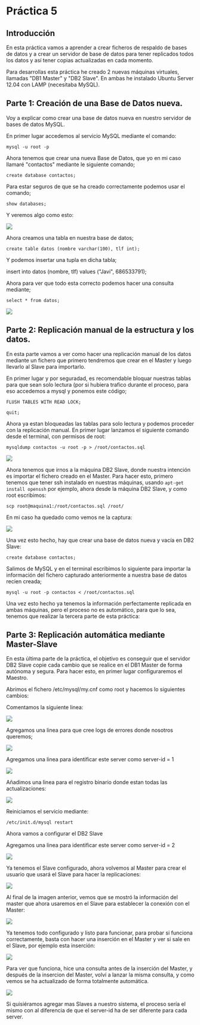 Práctica 5
======

Introducción
--------------

En esta práctica vamos a aprender a crear ficheros de respaldo de bases de datos y a crear un servidor de base de datos para tener replicados todos los datos y así tener copias actualizadas en cada momento.

Para desarrollas esta práctica he creado 2 nuevas máquinas virtuales, llamadas "DB1 Master" y "DB2 Slave". En ambas he instalado Ubuntu Server 12.04 con LAMP (necesitaba MySQL).   

Parte 1: Creación de una Base de Datos nueva.
-------------------------------------------------

Voy a explicar como crear una base de datos nueva en nuestro servidor de bases de datos MySQL.

En primer lugar accedemos al servicio MySQL mediante el comando:

`mysql -u root -p`  

Ahora tenemos que crear una nueva Base de Datos, que yo en mi caso llamaré "contactos" mediante le siguiente comando;

`create database contactos;  `

Para estar seguros de que se ha creado correctamente podemos usar el comando;

`show databases;`

Y veremos algo como esto:

![](https://github.com/azpe/SWAP_practicas/blob/master/Pr%C3%A1ctica%205/imagenes/basesdedatos.PNG?raw=true)


Ahora creamos una tabla en nuestra base de datos;

`create table datos (nombre varchar(100), tlf int);`

Y podemos insertar una tupla en dicha tabla;

insert into datos (nombre, tlf) values ("Javi", 686533791);

Ahora para ver que todo esta correcto podemos hacer una consulta mediante;

`select * from datos;`

![](https://github.com/azpe/SWAP_practicas/blob/master/Pr%C3%A1ctica%205/imagenes/insert.PNG?raw=true)


Parte 2: Replicación manual de la estructura y los datos.
-----------------------------------------------------------

En esta parte vamos a ver como hacer una replicación manual de los datos mediante un fichero que primero tendremos que crear en el Master y luego llevarlo al Slave para importarlo.

En primer lugar y por seguradad, es recomendable bloquar nuestras tablas para que sean solo lectura (por si hubiera trafico durante el proceso, para eso accedemos a mysql y ponemos este código;

`FLUSH TABLES WITH READ LOCK;`

`quit;`

Ahora ya estan bloqueadas las tablas para solo lectura y podemos proceder con la replicación manual.   En primer lugar lanzamos el siguiente comando desde el terminal, con permisos de root:

`mysqldump contactos -u root -p > /root/contactos.sql`

![](https://github.com/azpe/SWAP_practicas/blob/master/Pr%C3%A1ctica%205/imagenes/mysqldump1.PNG?raw=true)

Ahora tenemos que irnos a la máquina DB2 Slave, donde nuestra intención es importar el fichero creado en el Master. Para hacer esto, primero tenemos que tener ssh instalado en nuestras máquinas, usando `apt-get install openssh` por ejemplo, ahora desde la máquina DB2 Slave, y como root escribimos: 

` scp root@maquina1:/root/contactos.sql /root/   `  

En mi caso ha quedado como vemos ne la captura:

![](https://github.com/azpe/SWAP_practicas/blob/master/Pr%C3%A1ctica%205/imagenes/scp.PNG?raw=true)

Una vez esto hecho, hay que crear una base de datos nueva y vacía en DB2 Slave:

`create database contactos;`

Salimos de MySQL y en el terminal escribimos lo siguiente para importar la información del fichero capturado anteriormente a nuestra base de datos recien creada;

`mysql -u root -p contactos < /root/contactos.sql`  

Una vez esto hecho ya tenemos la información perfectamente replicada en ambas máquinas, pero el proceso no es automático, para que lo sea, tenemos que realizar la tercera parte de esta práctica:   


Parte 3: Replicación automática mediante Master-Slave
-----------------------------------------------------------

En esta última parte de la práctica, el objetivo es conseguir que el servidor DB2 Slave copie cada cambio que se realice en el DB1 Master de forma autónoma y segura. Para hacer esto, en primer lugar configuraremos el Maestro.  

Abrimos el fichero /etc/mysql/my.cnf como root y hacemos lo siguientes cambios:

Comentamos la siguiente linea:

![](https://github.com/azpe/SWAP_practicas/blob/master/Pr%C3%A1ctica%205/imagenes/config1.png?raw=true)

Agregamos una linea para que cree logs de errores donde nosotros queremos;

![](https://github.com/azpe/SWAP_practicas/blob/master/Pr%C3%A1ctica%205/imagenes/config2.png?raw=true)

Agregamos una linea para identificar este server como server-id = 1

![](https://github.com/azpe/SWAP_practicas/blob/master/Pr%C3%A1ctica%205/imagenes/config3.png?raw=true)

Añadimos una linea para el registro binario donde estan todas las actualizaciones:

![](https://github.com/azpe/SWAP_practicas/blob/master/Pr%C3%A1ctica%205/imagenes/config4.png?raw=true)

Reiniciamos el servicio mediante:

`/etc/init.d/mysql restart`

Ahora vamos a configurar el DB2 Slave
 
Agregamos una linea para identificar este server como server-id = 2

![](https://github.com/azpe/SWAP_practicas/blob/master/Pr%C3%A1ctica%205/imagenes/config5.png?raw=true)

Ya tenemos el Slave configurado, ahora volvemos al Master para crear el usuario que usará el Slave para hacer la replicaciones:

![](https://github.com/azpe/SWAP_practicas/blob/master/Pr%C3%A1ctica%205/imagenes/config7.PNG?raw=true)

Al final de la imagen anterior, vemos que se mostró la información del master que ahora usaremos en el Slave para establecer la conexión con el Master:

![](https://github.com/azpe/SWAP_practicas/blob/master/Pr%C3%A1ctica%205/imagenes/config8.PNG?raw=true)

Ya tenemos todo configurado y listo para funcionar, para probar si funciona correctamente, basta con hacer una inserción en el Master y ver si sale en el Slave, por ejemplo esta inserción:

![](https://github.com/azpe/SWAP_practicas/blob/master/Pr%C3%A1ctica%205/imagenes/config9.PNG?raw=true)

Para ver que funciona, hice una consulta antes de la inserción del Master, y después de la insercion del Master, volví a lanzar la misma consulta, y como vemos se ha actualizado de forma totalmente automática.

![](https://github.com/azpe/SWAP_practicas/blob/master/Pr%C3%A1ctica%205/imagenes/config10.PNG?raw=true)

Si quisiéramos agregar mas Slaves a nuestro sistema, el proceso sería el mismo con al diferencia de que el server-id ha de ser diferente para cada server.




 
   


























